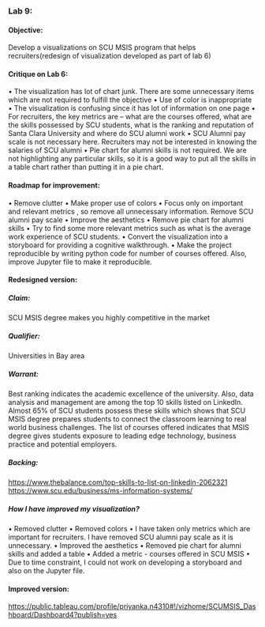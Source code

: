
### Lab 9: 
#### Objective: 
Develop a visualizations on SCU MSIS program that helps recruiters(redesign of visualization developed as part of lab 6)

#### Critique on Lab 6:
•	The visualization has lot of chart junk. There are some unnecessary items which are not required to fulfill the objective
•	Use of color is inappropriate
•	The visualization is confusing since it has lot of information on one page
•	For recruiters, the key metrics are – what are the courses offered, what are the skills possessed by SCU students, what is the ranking and reputation of Santa Clara University and where do SCU alumni work
•	SCU Alumni pay scale is not necessary here. Recruiters may not be interested in knowing the salaries of SCU alumni
•	Pie chart for alumni skills is not required. We are not highlighting any particular skills, so it is a good way to put all the skills in a table chart rather than putting it in a pie chart.

#### Roadmap for improvement:
•	Remove clutter
•	Make proper use of colors
•	Focus only on important and relevant metrics , so remove all unnecessary information. Remove SCU alumni pay scale
•	Improve the aesthetics
•	Remove pie chart for alumni skills
•	Try to find some more relevant metrics such as what is the average work experience of SCU students.
•	Convert the visualization into a storyboard for providing a cognitive walkthrough.
•	Make the project reproducible by writing python code for number of courses offered. Also, improve Jupyter file to make it reproducible.

#### Redesigned version:
##### Claim: 
SCU MSIS degree makes you highly competitive in the market

##### Qualifier: 
Universities in Bay area

##### Warrant: 
Best ranking indicates the academic excellence of the university. 
Also, data analysis and management are among the top 10 skills listed on LinkedIn. Almost 65% of SCU students possess these skills which shows that SCU MSIS degree prepares students to connect the classroom learning to real world business challenges. 
The list of courses offered indicates that MSIS degree gives students exposure to leading edge technology, business practice and potential employers. 

##### Backing: 
https://www.thebalance.com/top-skills-to-list-on-linkedin-2062321
https://www.scu.edu/business/ms-information-systems/

##### How I have improved my visualization?
•	Removed clutter
•	Removed colors
•	I have taken only metrics which are important for recruiters. I have removed SCU alumni pay scale as it is unnecessary. 
•	Improved the aesthetics
•	Removed pie chart for alumni skills and added a table
•	Added a metric - courses offered in SCU MSIS
•	Due to time constraint, I could not work on developing a storyboard and also on the Jupyter file. 

#### Improved version: 

https://public.tableau.com/profile/priyanka.n4310#!/vizhome/SCUMSIS_Dashboard/Dashboard4?publish=yes
